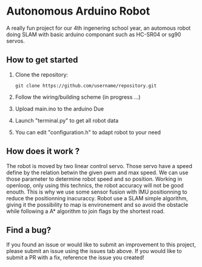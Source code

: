 # Autonomous Arduino Robot
A really fun project for our 4th ingenering school year, an automous robot doing SLAM with basic arduino componant such as HC-SR04 or sg90 servos.

## How to get started
1. Clone the repository:

   ```shell
   git clone https://github.com/username/repository.git
   ```
2. Follow the wiring/building scheme (in progress ...)
3. Upload main.ino to the arduino Due
4. Launch "terminal.py" to get all robot data
5. You can edit "configuration.h" to adapt robot to your need

## How does it work ?
   The robot is moved by two linear control servo. Those servo have a speed define by the relation betwin the given pwm and max speed. We can use those parameter to determine robot speed and so position. Working in openloop, only using this technics, the robot accuracy will not be good enouth. This is why we use some sensor fusion with IMU positionning to reduce the positionning inacuraccy. 
   Robot use a SLAM simple algorithm, giving it the possibility to map is environement and so avoid the obstacle while following a A* algorithm to join flags by the shortest road. 
   
## Find a bug?

If you found an issue or would like to submit an improvement to this project, please submit an issue using the issues tab above. If you would like to submit a PR with a fix, reference the issue you created!
